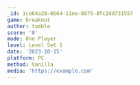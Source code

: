 ```yaml
---
_id: 1ce64a20-6b64-11ee-8875-8fc2dd731557
game: breakout
author: tumble
score: '0'
mode: One Player
level: Level Set 1
date: '2023-10-15'
platform: PC
method: Vanilla
media: 'https://example.com'
---
```


